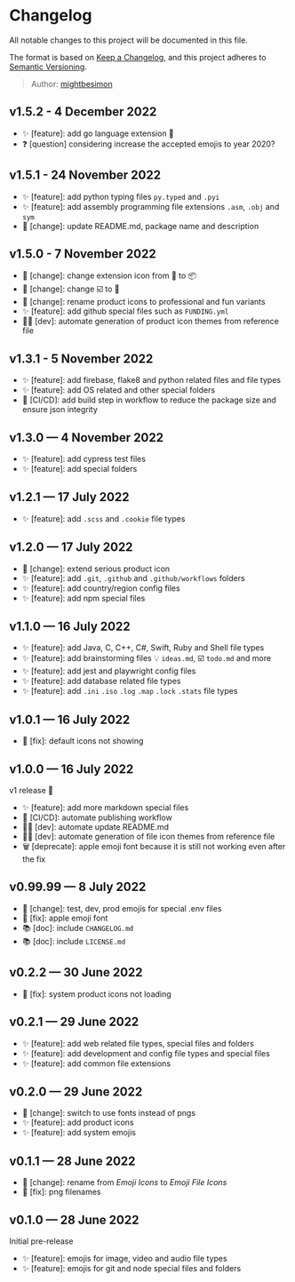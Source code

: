 # Changelog

All notable changes to this project will be documented in this file.

The format is based on [Keep a Changelog](https://keepachangelog.com/en/1.0.0/),
and this project adheres to [Semantic Versioning](https://semver.org/spec/v2.0.0.html).

> Author: [mightbesimon](https://github.com/mightbesimon)

## v1.5.2 - 4 December 2022

- ✨ [feature]: add go language extension 🦫
- ❓ [question] considering increase the accepted emojis to year 2020?

## v1.5.1 - 24 November 2022

- ✨ [feature]: add python typing files `py.typed` and `.pyi`
- ✨ [feature]: add assembly programming file extensions `.asm`, `.obj` and `sym`
- 🔀 [change]: update README.md, package name and description

## v1.5.0 - 7 November 2022

- 🔀 [change]: change extension icon from 📂 to 📦
- 🔀 [change]: change ☑️ to 🔘
- 🔀 [change]: rename product icons to professional and fun variants
- ✨ [feature]: add github special files such as `FUNDING.yml`
- 🧑‍💻 [dev]: automate generation of product icon themes from reference file

## v1.3.1 - 5 November 2022

- ✨ [feature]: add firebase, flake8 and python related files and file types
- ✨ [feature]: add OS related and other special folders
- 🚀 [CI/CD]: add build step in workflow to reduce the package size and ensure json integrity

## v1.3.0 — 4 November 2022

- ✨ [feature]: add cypress test files
- ✨ [feature]: add special folders

## v1.2.1 — 17 July 2022

- ✨ [feature]: add `.scss` and `.cookie` file types

## v1.2.0 — 17 July 2022

- 🔀 [change]: extend serious product icon
- ✨ [feature]: add `.git`, `.github` and `.github/workflows` folders
- ✨ [feature]: add country/region config files
- ✨ [feature]: add npm special files

## v1.1.0 — 16 July 2022

- ✨ [feature]: add Java, C, C++, C#, Swift, Ruby and Shell file types
- ✨ [feature]: add brainstorming files 💡 `ideas.md`, ☑️ `todo.md` and more
- ✨ [feature]: add jest and playwright config files
- ✨ [feature]: add database related file types
- ✨ [feature]: add `.ini` `.iso` `.log` `.map` `.lock` `.stats` file types

## v1.0.1 — 16 July 2022

- 🔧 [fix]: default icons not showing

## v1.0.0 — 16 July 2022

v1 release 🥳

- ✨ [feature]: add more markdown special files
- 🚀 [CI/CD]: automate publishing workflow
- 🧑‍💻 [dev]: automate update README.md
- 🧑‍💻 [dev]: automate generation of file icon themes from reference file
- 🗑 [deprecate]: apple emoji font because it is still not working even after the fix

## v0.99.99 — 8 July 2022

- 🔀 [change]: test, dev, prod emojis for special .env files
- 🔧 [fix]: apple emoji font
- 📚 [doc]: include `CHANGELOG.md`
- 📚 [doc]: include `LICENSE.md`

## v0.2.2 — 30 June 2022

- 🔧 [fix]: system product icons not loading

## v0.2.1 — 29 June 2022

- ✨ [feature]: add web related file types, special files and folders
- ✨ [feature]: add development and config file types and special files
- ✨ [feature]: add common file extensions

## v0.2.0 — 29 June 2022

- 🔀 [change]: switch to use fonts instead of pngs
- ✨ [feature]: add product icons
- ✨ [feature]: add system emojis

## v0.1.1 — 28 June 2022

- 🔀 [change]: rename from *Emoji Icons* to *Emoji File Icons*
- 🔧 [fix]: png filenames

## v0.1.0 — 28 June 2022

Initial pre-release

- ✨ [feature]: emojis for image, video and audio file types
- ✨ [feature]: emojis for git and node special files and folders
